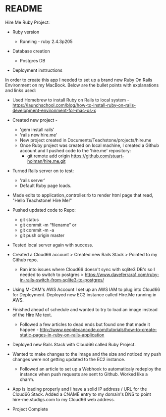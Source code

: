 # README
Hire Me Ruby Project:

* Ruby version
  * Running - ruby 2.4.3p205

* Database creation
  * Postgres DB

* Deployment instructions

In order to create this app I needed to set up a brand new Ruby On Rails Environment on my MacBook. Below are the bullet points with explanations and links used:

* Used Homebrew to install Ruby on Rails to local system - https://launchschool.com/blog/how-to-install-ruby-on-rails-development-environment-for-mac-os-x

* Created new project - 
  - 'gem install rails'
  - 'rails new hire.me'
  - New project created in Documents/Teachstone/projects/hire.me
  
  * Once Ruby project was created on local machine, I created a Github account and I pushed code to the 'hire.me' repository:
     - git remote add origin https://github.com/stuart-holman/hire.me.git

* Turned Rails server on to test:
  - 'rails server'
  -  Default Ruby page loads.
  
* Made edits to application_controller.rb to render html page that read, "Hello Teachstone! Hire Me!"

* Pushed updated code to Repo:
  - git status
  - git commit -m “filename” or
  - git commit -m -a
  - git push origin master

* Tested local server again with success.

* Created a Cloud66 account > Created new Rails Stack > Pointed to my Github repo.
  - Ran into issues where Cloud66 doesn't sync with sqlite3 DB's so I needed to switch to postgres > https://www.daveferrara1.com/ruby-in-rails-switch-from-sqlite3-to-postgres/
  
* Using M-CAM's AWS Account I set up an AWS IAM to plug into Cloud66 for Deployment. Deployed new EC2 instance called Hire.Me running in AWS.

* Finished ahead of schedule and wanted to try to load an image instead of the Hire Me text.
  - Followed a few articles to dead ends but found one that made it happen - http://www.peoplecancode.com/tutorials/how-to-create-static-pages-in-ruby-on-rails-application
  
* Deployed new Rails Stack with Cloud66 called Ruby Project. 

* Wanted to make changes to the image and the size and noticed my push changes were not getting updated to the EC2 instance. 
  - Followed an article to set up a Webhook to automaticaly redeploy the instance when push requests are sent to Github. Worked like a charm.
  
* App is loading properly and I have a solid IP address / URL for the Cloud66 Stack. Added a CNAME entry to my domain's DNS to point hire-me.studigs.com to my Cloud66 web address.

* Project Complete  
